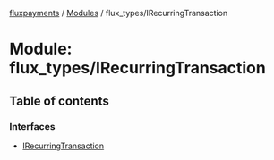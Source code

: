 [fluxpayments](../README.md) / [Modules](../modules.md) / flux\_types/IRecurringTransaction

# Module: flux\_types/IRecurringTransaction

## Table of contents

### Interfaces

- [IRecurringTransaction](../interfaces/flux_types_IRecurringTransaction.IRecurringTransaction.md)
